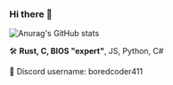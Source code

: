 ### Hi there 👋

![Anurag's GitHub stats](https://readme-stats.jonas-bernard.dev/api?username=boredcoder411&layout=compact&title_color=FFF&text_color=FFF&icon_color=FFF&bg_color=161b22&hide_border=true)

🛠️ **Rust, C, BIOS "expert"**, JS, Python, C#

📖 Discord username: boredcoder411
